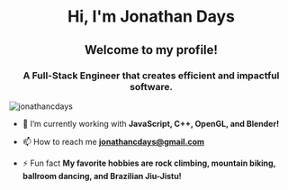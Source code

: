 <h1 align="center">Hi, I'm Jonathan Days</h1>
<h2 align="center">Welcome to my profile!</h2>
<h3 align="center">A Full-Stack Engineer that creates efficient and impactful software.</h3>

<p align="left"> <img src="https://komarev.com/ghpvc/?username=jonathancdays&label=Profile%20views&color=0e75b6&style=flat" alt="jonathancdays" /> </p>

- 🌱 I’m currently working with **JavaScript, C++, OpenGL, and Blender!**

- 📫 How to reach me **jonathancdays@gmail.com**

- ⚡ Fun fact **My favorite hobbies are rock climbing, mountain biking, ballroom dancing, and Brazilian Jiu-Jistu!**

<!-- BLOG-POST-LIST:START -->
<!-- BLOG-POST-LIST:END -->

